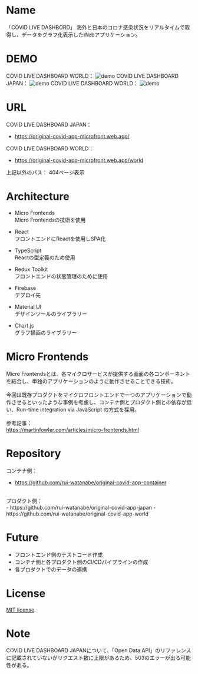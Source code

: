 # Name
「COVID LIVE DASHBORD」
海外と日本のコロナ感染状況をリアルタイムで取得し、データをグラフ化表示したWebアプリケーション。

# DEMO
COVID LIVE DASHBOARD WORLD：
![demo](https://gyazo.com/3c36f0e05aea71b18beadb21d461860a/raw)
COVID LIVE DASHBOARD JAPAN：
![demo](https://gyazo.com/3c36f0e05aea71b18beadb21d461860a/raw)
COVID LIVE DASHBOARD WORLD：
![demo](https://gyazo.com/3c36f0e05aea71b18beadb21d461860a/raw)

# URL
COVID LIVE DASHBOARD JAPAN：
- https://original-covid-app-microfront.web.app/

COVID LIVE DASHBOARD WORLD：
- https://original-covid-app-microfront.web.app/world

上記以外のパス：
404ページ表示

# Architecture
- Micro Frontends<br>
Micro Frontendsの技術を使用

- React<br>
フロントエンドにReactを使用しSPA化

- TypeScript<br>
Reactの型定義のため使用

- Redux Toolkit<br>
フロントエンドの状態管理のために使用

- Firebase<br>
デプロイ先

- Material UI<br>
デザインツールのライブラリー

- Chart.js<br>
グラフ描画のライブラリー

# Micro Frontends
Micro Frontendsとは、各マイクロサービスが提供する画面の各コンポーネントを結合し、単独のアプリケーションのように動作させることできる技術。<br>
<br>
今回は既存プロダクトをマイクロフロントエンドで一つのアプリケーションで動作させるといったような事例を考慮し、コンテナ側とプロダクト側との依存が低い、Run-time integration via JavaScript の方式を採用。<br>
<br>
参考記事：<br>
https://martinfowler.com/articles/micro-frontends.html

# Repository
コンテナ側：<br>
- https://github.com/rui-watanabe/original-covid-app-container
<br>
プロダクト側：<br>
- https://github.com/rui-watanabe/original-covid-app-japan
- https://github.com/rui-watanabe/original-covid-app-world

# Future
- フロントエンド側のテストコード作成
- コンテナ側と各プロダクト側のCI/CDパイプラインの作成
- 各プロダクトでのデータの連携

# License
 [MIT license](https://en.wikipedia.org/wiki/MIT_License).

# Note
COVID LIVE DASHBOARD JAPANについて、「Open Data API」のリファレンスに記載されていないがリクエスト数に上限があるため、503のエラーが出る可能性がある。
